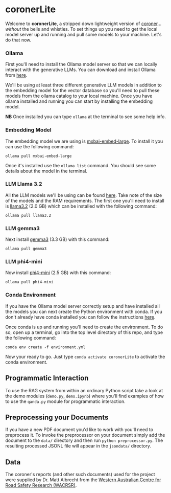 # coronerLite

Welcome to **coronerLite**, a stripped down lightweight version of [coroner](https://github.com/AdamUWA/coroner)... _without_ the bells and whistles. To set things up you need to get the local model server up and running and pull some models to your machine. Let's do that now.


### Ollama

First you'll need to install the Ollama model server so that we can locally interact with the generative LLMs. You can download and install Ollama from [here](https://ollama.com/).

We'll be using at least three different generative LLM models in addition to the embedding model for the vector database so you'll need to pull these models from the ollama catalog to your local machine. Once you have ollama installed and running you can start by installing the embedding model.

**NB** Once installed you can type `ollama` at the terminal to see some help info.


### Embedding Model

The embedding model we are using is [mxbai-embed-large](https://ollama.com/library/mxbai-embed-large). To install it you can use the following command:

`ollama pull mxbai-embed-large`

Once it's installed use the `ollama list` command. You should see some details about the model in the terminal.


### LLM Llama 3.2

All the LLM models we'll be using can be found [here](https://github.com/ollama/ollama/blob/main/README.md#model-library). Take note of the size of the models and the RAM requirements. The first one you'll need to install is [llama3.2](https://ollama.com/library/llama3.2) (2.0 GB) which can be installed with the following command:

`ollama pull llama3.2`


### LLM gemma3

Next install [gemma3](https://ollama.com/library/gemma3) (3.3 GB) with this command:

`ollama pull gemma3`


### LLM phi4-mini

Now install [phi4-mini](https://ollama.com/library/phi4-mini) (2.5 GB) with this command:

`ollama pull phi4-mini`


### Conda Environment

If you have the Ollama model server correctly setup and have installed all the models you can next create the Python environment with conda. If you don't already have conda installed you can follow the instructions [here](https://docs.conda.io/projects/conda/en/latest/user-guide/install/index.html).

Once conda is up and running you'll need to create the environment. To do so, open up a terminal, go into the top level directory of this repo,  and type the following command:

`conda env create -f environment.yml`

Now your ready to go. Just type `conda activate coronerLite` to activate the conda environment.


## Programmatic Interaction

To use the RAG system from within an ordinary Python script take a look at the demo modules (`demo.py`, `demo.ipynb`) where you'll find examples of how to use the `qanda.py` module for programmatic interaction.


## Preprocessing your Documents

If you have a new PDF document you'd like to work with you'll need to preprocess it. To invoke the preprocessor on your document simply add the document to the `data/` directory and then run `python preprocessor.py`. The resulting processed JSONL file will appear in the `jsondata/` directory.


## Data

The coroner's reports (and other such documents) used for the project were supplied by Dr. Matt Albrecht from the [Western Australian Centre for Road Safety Research (WACRSR)](https://www.uwa.edu.au/projects/centre-for-road-safety-research/wacrsr-site-link).


